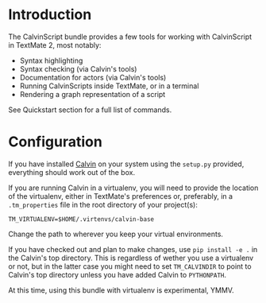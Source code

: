 # Introduction

The CalvinScript bundle provides a few tools for working with CalvinScript in TextMate 2, most notably:

- Syntax highlighting
- Syntax checking (via Calvin's tools)
- Documentation for actors (via Calvin's tools)
- Running CalvinScripts inside TextMate, or in a terminal
- Rendering a graph representation of a script

See Quickstart section for a full list of commands.     


# Configuration

If you have installed [Calvin][1] on your system using the `setup.py` provided, everything should work out of the box.

If you are running Calvin in a virtualenv, you will need to provide the location of the virtualenv, either in TextMate's preferences or, preferably, in a `.tm_properties` file in the root directory of your project(s):

    TM_VIRTUALENV=$HOME/.virtenvs/calvin-base

Change the path to wherever you keep your virtual environments.

If you have checked out and plan to make changes, use `pip install -e .` in the Calvin's top directory. This is regardless of wether you use a virtualenv or not, but in the latter case you might need to set `TM_CALVINDIR` to point to Calvin's top directory unless you have added Calvin to `PYTHONPATH`.   

At this time, using this bundle with virtualenv is experimental, YMMV.

[1]: https://github.com/EricssonResearch/calvin-base
